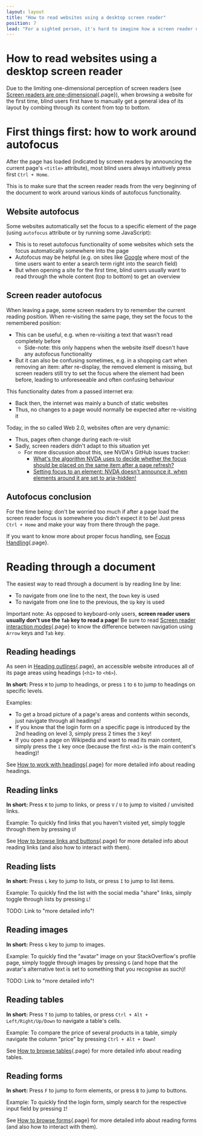 ```yaml
---
layout: layout
title: "How to read websites using a desktop screen reader"
position: 7
lead: "For a sighted person, it's hard to imagine how a screen reader user surfs the internet. Get a concrete idea of the main strategies available to read a website!"
---
```


# How to read websites using a desktop screen reader

Due to the limiting one-dimensional perception of screen readers (see [Screen readers are one-dimensional](/knowledge-about-developing-and-testing-accessible-websites/introduction-to-desktop-screen-reader-usage/screen-readers-are-one-dimensional){.page}), when browsing a website for the first time, blind users first have to manually get a general idea of its layout by combing through its content from top to bottom.

# First things first: how to work around autofocus

After the page has loaded (indicated by screen readers by announcing the current page's `<title>` attribute), most blind users always intuitively press first `Ctrl + Home`.

This is to make sure that the screen reader reads from the very beginning of the document to work around various kinds of autofocus functionality.

## Website autofocus

Some websites automatically set the focus to a specific element of the page (using `autofocus` attribute or by running some JavaScript):

- This is to reset autofocus functionality of some websites which sets the focus automatically somewhere into the page
- Autofocus may be helpful (e.g. on sites like [Google](http://www.google.com) where most of the time users want to enter a search term right into the search field)
- But when opening a site for the first time, blind users usually want to read through the whole content (top to bottom) to get an overview

## Screen reader autofocus

When leaving a page, some screen readers try to remember the current reading position. When re-visiting the same page, they set the focus to the remembered position:

- This can be useful, e.g. when re-visiting a text that wasn't read completely before
    - Side-note: this only happens when the website itself doesn't have any autofocus functionality
- But it can also be confusing sometimes, e.g. in a shopping cart when removing an item: after re-display, the removed element is missing, but screen readers still try to set the focus where the element had been before, leading to unforeseeable and often confusing behaviour

This functionality dates from a passed internet era:

- Back then, the internet was mainly a bunch of static websites
- Thus, no changes to a page would normally be expected after re-visiting it

Today, in the so called Web 2.0, websites often are very dynamic:

- Thus, pages often change during each re-visit
- Sadly, screen readers didn't adapt to this situation yet
    - For more discussion about this, see NVDA's GitHub issues tracker:
        - [What's the algorithm NVDA uses to decide whether the focus should be placed on the same item after a page refresh?](https://github.com/nvaccess/nvda/issues/4998)
        - [Setting focus to an element: NVDA doesn't announce it, when elements around it are set to aria-hidden!](https://github.com/nvaccess/nvda/issues/5825)

## Autofocus conclusion

For the time being: don't be worried too much if after a page load the screen reader focus is somewhere you didn't expect it to be! Just press `Ctrl + Home` and make your way from there through the page.

If you want to know more about proper focus handling, see [Focus Handling](/code-examples-of-common-patterns-and-daily-requirements/focus-handling){.page}.

# Reading through a document

The easiest way to read through a document is by reading line by line:

- To navigate from one line to the next, the `Down` key is used
- To navigate from one line to the previous, the `Up` key is used

Important note: As opposed to keyboard-only users, **screen reader users usually don't use the `Tab` key to read a page**! Be sure to read [Screen reader interaction modes](/knowledge-about-developing-and-testing-accessible-websites/introduction-to-desktop-screen-reader-usage/screen-reader-interaction-modes){.page} to know the difference between navigation using `Arrow` keys and `Tab` key.

## Reading headings

As seen in [Heading outlines](/code-examples-of-common-patterns-and-daily-requirements/heading-outlines){.page}, an accessible website introduces all of its page areas using headings (`<h1>` to `<h6>`).

**In short:** Press `H` to jump to headings, or press `1` to `6` to jump to headings on specific levels.

Examples:

- To get a broad picture of a page's areas and contents within seconds, just navigate through all headings!
- If you know that the login form on a specific page is introduced by the 2nd heading on level 3, simply press 2 times the `3` key!
- If you open a page on Wikipedia and want to read its main content, simply press the `1` key once (because the first `<h1>` is the main content's heading)!

See [How to work with headings](/code-examples-of-common-patterns-and-daily-requirements/heading-outlines/how-to-work-with-headings){.page} for more detailed info about reading headings.

## Reading links

**In short:** Press `K` to jump to links, or press `V` / `U` to jump to visited / unvisited links.

Example: To quickly find links that you haven't visited yet, simply toggle through them by pressing `U`!

See [How to browse links and buttons](/code-examples-of-common-patterns-and-daily-requirements/links-and-buttons/how-to-browse-links-and-buttons){.page} for more detailed info about reading links (and also how to interact with them).

## Reading lists

**In short:** Press `L` key to jump to lists, or press `I` to jump to list items.

Example: To quickly find the list with the social media "share" links, simply toggle through lists by pressing `L`!

TODO: Link to "more detailed info"!

## Reading images

**In short:** Press `G` key to jump to images.

Example: To quickly find the "avatar" image on your StackOverflow's profile page, simply toggle through images by pressing `G` (and hope that the avatar's alternative text is set to something that you recognise as such)!

TODO: Link to "more detailed info"!

## Reading tables

**In short:** Press `T` to jump to tables, or press `Ctrl + Alt + Left/Right/Up/Down` to navigate a table's cells.

Example: To compare the price of several products in a table, simply navigate the column "price" by pressing `Ctrl + Alt + Down`!

See [How to browse tables](/code-examples-of-common-patterns-and-daily-requirements/data-and-layout-tables/how-to-browse-tables){.page} for more detailed info about reading tables.

## Reading forms

**In short:** Press `F` to jump to form elements, or press `B` to jump to buttons.

Example: To quickly find the login form, simply search for the respective input field by pressing `I`!

See [How to browse forms](/code-examples-of-common-patterns-and-daily-requirements/forms--validations--and-error-messages/how-to-browse-forms){.page} for more detailed info about reading forms (and also how to interact with them).